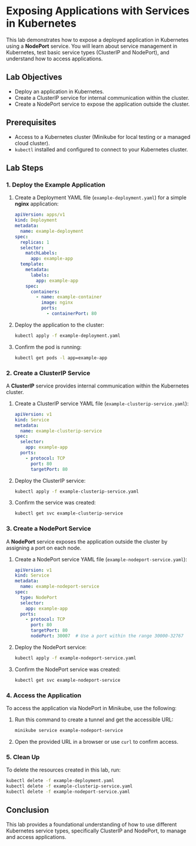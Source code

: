 
# Exposing Applications with Services in Kubernetes

This lab demonstrates how to expose a deployed application in Kubernetes using a **NodePort** service. You will learn about service management in Kubernetes, test basic service types (ClusterIP and NodePort), and understand how to access applications.

## Lab Objectives

- Deploy an application in Kubernetes.
- Create a ClusterIP service for internal communication within the cluster.
- Create a NodePort service to expose the application outside the cluster.

## Prerequisites

- Access to a Kubernetes cluster (Minikube for local testing or a managed cloud cluster).
- `kubectl` installed and configured to connect to your Kubernetes cluster.

## Lab Steps

### 1. Deploy the Example Application

1. Create a Deployment YAML file (`example-deployment.yaml`) for a simple **nginx** application:
   ```yaml
   apiVersion: apps/v1
   kind: Deployment
   metadata:
     name: example-deployment
   spec:
     replicas: 1
     selector:
       matchLabels:
         app: example-app
     template:
       metadata:
         labels:
           app: example-app
       spec:
         containers:
           - name: example-container
             image: nginx
             ports:
               - containerPort: 80
   ```

2. Deploy the application to the cluster:
   ```bash
   kubectl apply -f example-deployment.yaml
   ```

3. Confirm the pod is running:
   ```bash
   kubectl get pods -l app=example-app
   ```

### 2. Create a ClusterIP Service

A **ClusterIP** service provides internal communication within the Kubernetes cluster.

1. Create a ClusterIP service YAML file (`example-clusterip-service.yaml`):
   ```yaml
   apiVersion: v1
   kind: Service
   metadata:
     name: example-clusterip-service
   spec:
     selector:
       app: example-app
     ports:
       - protocol: TCP
         port: 80
         targetPort: 80
   ```

2. Deploy the ClusterIP service:
   ```bash
   kubectl apply -f example-clusterip-service.yaml
   ```

3. Confirm the service was created:
   ```bash
   kubectl get svc example-clusterip-service
   ```

### 3. Create a NodePort Service

A **NodePort** service exposes the application outside the cluster by assigning a port on each node.

1. Create a NodePort service YAML file (`example-nodeport-service.yaml`):
   ```yaml
   apiVersion: v1
   kind: Service
   metadata:
     name: example-nodeport-service
   spec:
     type: NodePort
     selector:
       app: example-app
     ports:
       - protocol: TCP
         port: 80
         targetPort: 80
         nodePort: 30007  # Use a port within the range 30000-32767
   ```

2. Deploy the NodePort service:
   ```bash
   kubectl apply -f example-nodeport-service.yaml
   ```

3. Confirm the NodePort service was created:
   ```bash
   kubectl get svc example-nodeport-service
   ```

### 4. Access the Application

To access the application via NodePort in Minikube, use the following:

1. Run this command to create a tunnel and get the accessible URL:
   ```bash
   minikube service example-nodeport-service
   ```

2. Open the provided URL in a browser or use `curl` to confirm access.

### 5. Clean Up

To delete the resources created in this lab, run:
```bash
kubectl delete -f example-deployment.yaml
kubectl delete -f example-clusterip-service.yaml
kubectl delete -f example-nodeport-service.yaml
```

## Conclusion

This lab provides a foundational understanding of how to use different Kubernetes service types, specifically ClusterIP and NodePort, to manage and access applications.
